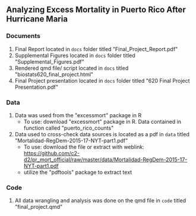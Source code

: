## Analyzing Excess Mortality in Puerto Rico After Hurricane Maria

### Documents
1. Final Report located in `docs` folder titled "Final_Project_Report.pdf"
2. Supplemental Figures located in `docs` folder titled "Supplemental_Figures.pdf"
3. Rendered qmd file/ script located in `docs` titled "biostats620_final_project.html"
4. Final Project presentation located in `docs` folder titled "620 Final Project Presentation.pdf"

### Data 
1. Data was used from the "excessmort" package in R
   - To use: download "excessmort" package in R. Data contained in function called "puerto_rico_counts"
2. Data used to cross-check data sources is located as a pdf in `data` titled "Mortalidad-RegDem-2015-17-NYT-part1.pdf"
   - To use: download the file or extract with weblink: https://github.com/c2-d2/pr_mort_official/raw/master/data/Mortalidad-RegDem-2015-17-NYT-part1.pdf
   - utilize the "pdftools" package to extract text

### Code
1. All data wrangling and analysis was done on the qmd file in `code` titled "final_project.qmd"
